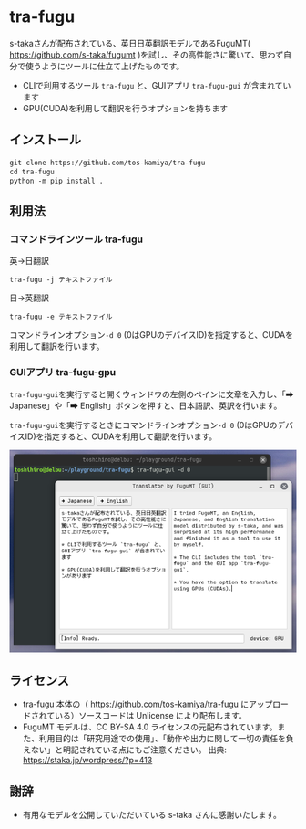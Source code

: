# tra-fugu

s-takaさんが配布されている、英日日英翻訳モデルであるFuguMT( https://github.com/s-taka/fugumt )を試し、その高性能さに驚いて、思わず自分で使うようにツールに仕立て上げたものです。

* CLIで利用するツール `tra-fugu` と、GUIアプリ `tra-fugu-gui` が含まれています
* GPU(CUDA)を利用して翻訳を行うオプションを持ちます

## インストール

```
git clone https://github.com/tos-kamiya/tra-fugu
cd tra-fugu
python -m pip install .
```

## 利用法

### コマンドラインツール tra-fugu

英→日翻訳

```
tra-fugu -j テキストファイル
```

日→英翻訳

```
tra-fugu -e テキストファイル
```

コマンドラインオプション`-d 0` (0はGPUのデバイスID)を指定すると、CUDAを利用して翻訳を行います。

### GUIアプリ tra-fugu-gpu

`tra-fugu-gui`を実行すると開くウィンドウの左側のペインに文章を入力し、「➡ Japanese」や「➡ English」ボタンを押すと、日本語訳、英訳を行います。

`tra-fugu-gui`を実行するときにコマンドラインオプション`-d 0` (0はGPUのデバイスID)を指定すると、CUDAを利用して翻訳を行います。

![](fig1.png)

## ライセンス

* tra-fugu 本体の（ https://github.com/tos-kamiya/tra-fugu にアップロードされている）ソースコードは Unlicense により配布します。
* FuguMT モデルは、CC BY-SA 4.0 ライセンスの元配布されています。また、利用目的は「研究用途での使用」、「動作や出力に関して一切の責任を負えない」と明記されている点にもご注意ください。 出典: https://staka.jp/wordpress/?p=413

## 謝辞

* 有用なモデルを公開していただいている s-taka さんに感謝いたします。